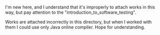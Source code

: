I'm new here, and I understand that it's improperly to attach works in this way, but pay attention to the "introduction_to_software_testing".

Works are attached incorrectly in this directory, but when I worked with them I could use only Java online compiler.
Hope for understanding.
